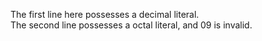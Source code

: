 The first line here possesses a decimal literal.  
The second line possesses a octal literal, and 09 is invalid.  
  